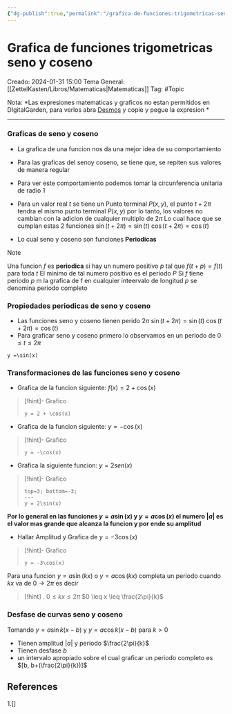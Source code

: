 ```yaml
---
{"dg-publish":true,"permalink":"/grafica-de-funciones-trigometricas-seno-y-coseno/"}
---
```



# Grafica de funciones trigometricas seno y coseno
Creado: 2024-01-31 15:00
Tema General:[[ZettelKasten/Libros/Matematicas\|Matematicas]]
Tag: #Topic 

Nota: *Las expresiones matematicas y graficos no estan permitidos en DIgitalGarden, para verlos abra [Desmos](https://www.desmos.com/calculator?lang=es) y copie y pegue la expresion *

___
### Graficas de seno y coseno
- La grafica de una funcion nos da una mejor idea de su comportamiento
- Para las graficas del senoy coseno, se tiene que, se repiten sus valores de manera regular
- Para ver este comportamiento podemos tomar la circunferencia unitaria de radio $1$

-  Para un valor real $t$ se tiene un Punto terminal $P(x,y)$, el punto $t +2\pi$ tendra el mismo punto terminal $P(x,y)$ por lo tanto, los valores no cambian con la adicion de cualquier multiplo de $2\pi$
	 Lo cual hace que se cumplan estas 2 funciones 
	 $\sin(t+2\pi) = \sin(t)$ 
	 $\cos(t+2\pi) = \cos(t)$
-  Lo cual seno y coseno son funciones **Periodicas**
>[!note] 
>Una funcion $f$ es **periodica** si hay un numero positivo $p$ tal que $f(t + p)=f(t)$ para toda $t$
>El minimo de tal numero positivo es el periodo $P$
>Si $f$ tiene periodo $p$ m la grafica de f en cualquier inteervalo de longitud $p$ se denomina periodo completo

### Propiedades periodicas de seno y coseno
- Las funciones seno y coseno tienen perido $2\pi$
	 $\sin(t+2\pi) = \sin(t)$ 
	 $\cos(t+2\pi) = \cos(t)$
- Para graficar seno y coseno primero lo observamos en un periodo de $0 \leq t \leq 2\pi$
```desmos-graph
y =\sin(x)
```
### Transformaciones de las funciones seno y coseno

- Grafica de la funcion siguiente:
	$f(x) = 2+\cos(x)$
> [!hint]- Grafico
> ```desmos-graph
> y = 2 + \cos(x)
>```
- Grafica de la funcion siguiente:
	$y = -\cos(x)$
>[!hint]- Grafico
>```desmos-graph
>y = -\cos(x)
>``` 
- Grafica la siguiente funcion:
	$y = 2sen(x)$
>[!hint]- Grafico
>```desmos-graph
>top=3; bottom=-3;
>---
>y = 2\sin(x)
>```

**Por lo general en las funciones $y = a\sin(x)$  y $y=a\cos(x)$ el numero $|a|$ es el valor mas grande que alcanza la funcion y por ende su amplitud**

- Hallar Amplitud y Grafica de $y = -3\cos(x)$
>[!hint]- Grafico
>```desmos-graph
>y = -3\cos(x)
>```

Para una funcion $y = a\sin(kx)$ o $y=a \cos(kx)$ completa un periodo cuando $kx$ va de $0 \to 2\pi$  es decir 
>[!hint] ‎‎.
> $0 \leq kx \leq 2\pi$
>$0 \leq x \leq \frac{2\pi}{k}$
### Desfase de curvas seno y coseno

Tomando $y=a\sin k(x-b)$ y $y = a\cos k(x-b)$ para $k > 0$
- Tienen amplitud $|a|$ y periodo $\frac{2\pi}{k}$ 
- Tienen desfase $b$
- un intervalo apropiado sobre el cual graficar un periodo completo es $[b, b+(\frac{2\pi}{k})]$
## References
1.[]